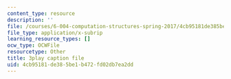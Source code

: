 ```yaml
---
content_type: resource
description: ''
file: /courses/6-004-computation-structures-spring-2017/4cb95181de385be1b472fd02db7ea2dd_Ykep0YaxgYw.vtt
file_type: application/x-subrip
learning_resource_types: []
ocw_type: OCWFile
resourcetype: Other
title: 3play caption file
uid: 4cb95181-de38-5be1-b472-fd02db7ea2dd
---
```

